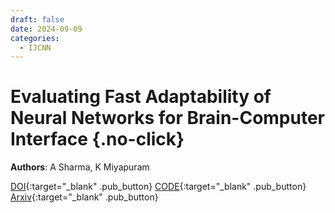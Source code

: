 ```yaml
---
draft: false
date: 2024-09-09 
categories:
  - IJCNN
---
```


# Evaluating Fast Adaptability of Neural Networks for Brain-Computer Interface {.no-click}

**Authors**: A Sharma, K Miyapuram

[DOI](https://doi.org/10.1109/IJCNN60899.2024.10650562){:target="_blank" .pub_button}
[CODE](https://github.com/anp-scp/fast_bci){:target="_blank" .pub_button}
[Arxiv](https://arxiv.org/abs/2404.15350){:target="_blank" .pub_button}